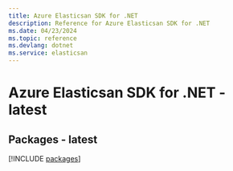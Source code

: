```yaml
---
title: Azure Elasticsan SDK for .NET
description: Reference for Azure Elasticsan SDK for .NET
ms.date: 04/23/2024
ms.topic: reference
ms.devlang: dotnet
ms.service: elasticsan
---
```

# Azure Elasticsan SDK for .NET - latest
## Packages - latest
[!INCLUDE [packages](elasticsan-index.md)]